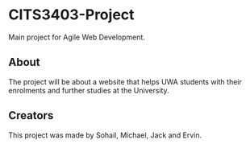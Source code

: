 # CITS3403-Project

Main project for Agile Web Development.

## About

The project will be about a website that helps UWA students with their enrolments and further studies at the University. 

## Creators
This project was made by Sohail, Michael, Jack and Ervin.